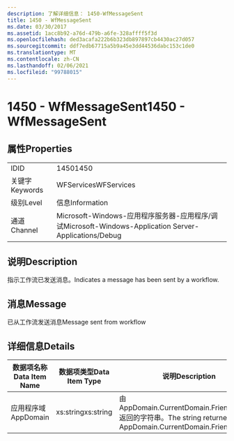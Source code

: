 ```yaml
---
description: 了解详细信息： 1450-WfMessageSent
title: 1450 - WfMessageSent
ms.date: 03/30/2017
ms.assetid: 1acc8b92-a76d-479b-a6fe-328affff5f3d
ms.openlocfilehash: ded3acafa222b6b323db897897cb4430ac27d057
ms.sourcegitcommit: ddf7edb67715a5b9a45e3dd44536dabc153c1de0
ms.translationtype: MT
ms.contentlocale: zh-CN
ms.lasthandoff: 02/06/2021
ms.locfileid: "99788015"
---
```

# <a name="1450---wfmessagesent"></a><span data-ttu-id="3f2cf-103">1450 - WfMessageSent</span><span class="sxs-lookup"><span data-stu-id="3f2cf-103">1450 - WfMessageSent</span></span>

## <a name="properties"></a><span data-ttu-id="3f2cf-104">属性</span><span class="sxs-lookup"><span data-stu-id="3f2cf-104">Properties</span></span>  
  
|||  
|-|-|  
|<span data-ttu-id="3f2cf-105">ID</span><span class="sxs-lookup"><span data-stu-id="3f2cf-105">ID</span></span>|<span data-ttu-id="3f2cf-106">1450</span><span class="sxs-lookup"><span data-stu-id="3f2cf-106">1450</span></span>|  
|<span data-ttu-id="3f2cf-107">关键字</span><span class="sxs-lookup"><span data-stu-id="3f2cf-107">Keywords</span></span>|<span data-ttu-id="3f2cf-108">WFServices</span><span class="sxs-lookup"><span data-stu-id="3f2cf-108">WFServices</span></span>|  
|<span data-ttu-id="3f2cf-109">级别</span><span class="sxs-lookup"><span data-stu-id="3f2cf-109">Level</span></span>|<span data-ttu-id="3f2cf-110">信息</span><span class="sxs-lookup"><span data-stu-id="3f2cf-110">Information</span></span>|  
|<span data-ttu-id="3f2cf-111">通道</span><span class="sxs-lookup"><span data-stu-id="3f2cf-111">Channel</span></span>|<span data-ttu-id="3f2cf-112">Microsoft-Windows-应用程序服务器-应用程序/调试</span><span class="sxs-lookup"><span data-stu-id="3f2cf-112">Microsoft-Windows-Application Server-Applications/Debug</span></span>|  
  
## <a name="description"></a><span data-ttu-id="3f2cf-113">说明</span><span class="sxs-lookup"><span data-stu-id="3f2cf-113">Description</span></span>  

 <span data-ttu-id="3f2cf-114">指示工作流已发送消息。</span><span class="sxs-lookup"><span data-stu-id="3f2cf-114">Indicates a message has been sent by a workflow.</span></span>  
  
## <a name="message"></a><span data-ttu-id="3f2cf-115">消息</span><span class="sxs-lookup"><span data-stu-id="3f2cf-115">Message</span></span>  

 <span data-ttu-id="3f2cf-116">已从工作流发送消息</span><span class="sxs-lookup"><span data-stu-id="3f2cf-116">Message sent from workflow</span></span>  
  
## <a name="details"></a><span data-ttu-id="3f2cf-117">详细信息</span><span class="sxs-lookup"><span data-stu-id="3f2cf-117">Details</span></span>  
  
|<span data-ttu-id="3f2cf-118">数据项名称</span><span class="sxs-lookup"><span data-stu-id="3f2cf-118">Data Item Name</span></span>|<span data-ttu-id="3f2cf-119">数据项类型</span><span class="sxs-lookup"><span data-stu-id="3f2cf-119">Data Item Type</span></span>|<span data-ttu-id="3f2cf-120">说明</span><span class="sxs-lookup"><span data-stu-id="3f2cf-120">Description</span></span>|  
|--------------------|--------------------|-----------------|  
|<span data-ttu-id="3f2cf-121">应用程序域</span><span class="sxs-lookup"><span data-stu-id="3f2cf-121">AppDomain</span></span>|<span data-ttu-id="3f2cf-122">xs:string</span><span class="sxs-lookup"><span data-stu-id="3f2cf-122">xs:string</span></span>|<span data-ttu-id="3f2cf-123">由 AppDomain.CurrentDomain.FriendlyName 返回的字符串。</span><span class="sxs-lookup"><span data-stu-id="3f2cf-123">The string returned by AppDomain.CurrentDomain.FriendlyName.</span></span>|
